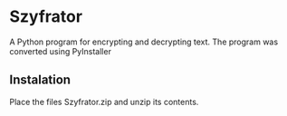 # Szyfrator
A Python program for encrypting and decrypting text.
The program was converted using PyInstaller

## Instalation
Place the files Szyfrator.zip and unzip its contents. 

